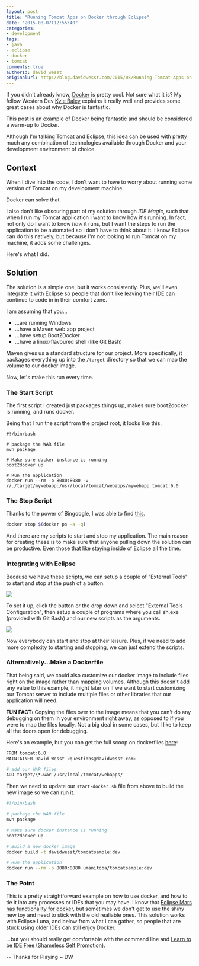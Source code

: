 ```yaml
---
layout: post
title: "Running Tomcat Apps on Docker through Eclipse"
date: "2015-08-07T12:55:40"
categories:
- development
tags:
- java
- eclipse
- docker
- tomcat
comments: true
authorId: david_wesst
originalurl: http://blog.davidwesst.com/2015/08/Running-Tomcat-Apps-on-Docker-through-Eclipse/
---
```

If you didn't already know, [Docker](https://www.docker.com) is pretty cool. Not sure what it is? My fellow Western Dev [Kyle Baley](http://www.westerndevs.com/docker-is-coming-whether-you-like-it-or-not/) explains it really well and provides some great cases about why Docker is fantastic.

This post is an example of Docker being fantastic and should be considered a warm-up to Docker.

<!--more-->

Although I'm talking Tomcat and Eclipse, this idea can be used with pretty much any combination of technologies available through Docker and your development environment of choice.

## Context
When I dive into the code, I don't want to have to worry about running some version of Tomcat on my development machine.

Docker can solve that.

I also don't like obscuring part of my solution through _IDE Magic_, such that when I run my Tomcat application I want to know how it's running. In fact, not only do I want to know _how_ it runs, but I want the steps to run the application to be automated so I don't have to think about it. I know Eclipse can do this natively, but because I'm not looking to run Tomcat on my machine, it adds some challenges.

Here's what I did.

## Solution
The solution is a simple one, but it works consistently. Plus, we'll even integrate it with Eclipse so people that don't like leaving their IDE can continue to code in in their comfort zone.

I am assuming that you...
+ ...are running Windows
+ ...have a Maven web app project
+ ...have setup Boot2Docker
+ ...have a linux-flavoured shell (like Git Bash)

Maven gives us a standard structure for our project. More specifically, it packages everything up into the ```/target``` directory so that we can map the volume to our docker image.

Now, let's make this run every time.

### The Start Script
The first script I created just packages things up, makes sure boot2docker is running, and runs docker.

Being that I run the script from the project root, it looks like this:

```base
#!/bin/bash

# package the WAR file
mvn package

# Make sure docker instance is running
boot2docker up

# Run the application
docker run --rm -p 8080:8080 -v //./target/mywebapp:/usr/local/tomcat/webapps/mywebapp tomcat:6.0
```

### The Stop Script
Thanks to the power of Bingoogle, I was able to find [this](https://coderwall.com/p/ewk0mq/stop-remove-all-docker-containers).

```bash
docker stop $(docker ps -a -q)
```

And there are my scripts to start and stop my application. The main reason for creating these is to make sure that anyone pulling down the solution can be productive. Even those that like staying inside of Eclipse all the time.

### Integrating with Eclipse
Because we have these scripts, we can setup a couple of "External Tools" to start and stop at the push of a button.

![](http://blog.davidwesst.com/2015/08/Running-Tomcat-Apps-on-Docker-through-Eclipse/1-externaltoolsbutton.png)

To set it up, click the button or the drop down and select "External Tools Configuration", then setup a couple of programs where you call sh.exe (provided with Git Bash) and our new scripts as the arguments.

![](http://blog.davidwesst.com/2015/08/Running-Tomcat-Apps-on-Docker-through-Eclipse/2-configwindow.png)

Now everybody can start and stop at their leisure. Plus, if we need to add more complexity to starting and stopping, we can just extend the scripts.

### Alternatively...Make a Dockerfile
That being said, we could also customize our docker image to include files right on the image rather than mapping volumes. Although this doesn't add any value to this example, it might later on if we want to start customizing our Tomcat server to include multiple files or other libraries that our application will need.

**FUN FACT:** Copying the files over to the image means that you can't do any debugging on them in your environment right away, as opposed to if you were to map the files locally. Not a big deal in some cases, but I like to keep all the doors open for debugging.

Here's an example, but you can get the full scoop on dockerfiles [here](https://docs.docker.com/articles/dockerfile_best-practices/):

```bash
FROM tomcat:6.0
MAINTAINER David Wesst <questions@davidwesst.com>

# add our WAR files
ADD target/\*.war /usr/local/tomcat/webapps/
```

Then we need to update our ```start-docker.sh``` file from above to build the new image so we can run it.

```bash
#!/bin/bash

# package the WAR file
mvn package

# Make sure docker instance is running
boot2docker up

# Build a new docker image
docker build -t davidwesst/tomcatsample:dev .

# Run the application
docker run --rm -p 8080:8080 umanitoba/tomcatsample:dev
```

### The Point
This is a pretty straightforward example on how to use docker, and how to tie it into any processes or IDEs that you may have. I know that [Eclipse Mars has functionality for docker](http://www.eclipse.org/community/eclipse_newsletter/2015/june/article3.php), but sometimes we don't get to use the shiny new toy and need to stick with the old realiable ones. This solution works with Eclipse Luna, and below from what I can gather, so people that are stuck using older IDEs can still enjoy Docker.

...but you should really get comfortable with the command line and [Learn to be IDE Free (Shameless Self Promotion)](http://blog.davidwesst.com/talks/).

--
Thanks for Playing
~ DW
